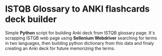 # ISTQB Glossary to ANKI flashcards deck builder

Simple <b>Python</b> script for building Anki deck from ISTQB glossary page.
It's scrapping ISTQB web page using <b>Sellenium Webdriver</b> searching for terms in two languages, then building python dictionary from this data and finaly creating an Anki deck for future memorizing the terms.
